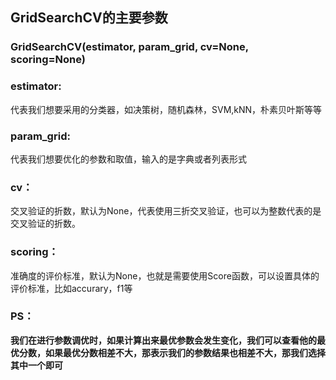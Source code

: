 ## GridSearchCV的主要参数

### GridSearchCV(estimator, param_grid, cv=None, scoring=None) 

### estimator:
代表我们想要采用的分类器，如决策树，随机森林，SVM,kNN，朴素贝叶斯等等

### param_grid:
代表我们想要优化的参数和取值，输入的是字典或者列表形式

### cv：
交叉验证的折数，默认为None，代表使用三折交叉验证，也可以为整数代表的是交叉验证的折数。

### scoring：
准确度的评价标准，默认为None，也就是需要使用Score函数，可以设置具体的评价标准，比如accurary，f1等


### PS：

__我们在进行参数调优时，如果计算出来最优参数会发生变化，我们可以查看他的最优分数，如果最优分数相差不大，那表示我们的参数结果也相差不大，那我们选择其中一个即可__

